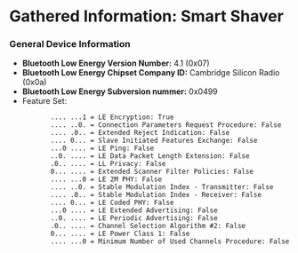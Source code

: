 # Gathered Information: Smart Shaver

### General Device Information
 - __Bluetooth Low Energy Version Number:__ 4.1 (0x07)
 - __Bluetooth Low Energy Chipset Company ID:__ Cambridge Silicon Radio (0x0a)
 - __Bluetooth Low Energy Subversion nummer:__ 0x0499
 - Feature Set:
    ```
           .... ...1 = LE Encryption: True
           .... ..0. = Connection Parameters Request Procedure: False
           .... .0.. = Extended Reject Indication: False
           .... 0... = Slave Initiated Features Exchange: False
           ...0 .... = LE Ping: False
           ..0. .... = LE Data Packet Length Extension: False
           .0.. .... = LL Privacy: False
           0... .... = Extended Scanner Filter Policies: False
           .... ...0 = LE 2M PHY: False
           .... ..0. = Stable Modulation Index - Transmitter: False
           .... .0.. = Stable Modulation Index - Receiver: False
           .... 0... = LE Coded PHY: False
           ...0 .... = LE Extended Advertising: False
           ..0. .... = LE Periodic Advertising: False
           .0.. .... = Channel Selection Algorithm #2: False
           0... .... = LE Power Class 1: False
           .... ...0 = Minimum Number of Used Channels Procedure: False
    ```